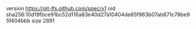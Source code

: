 version https://git-lfs.github.com/spec/v1
oid sha256:10d19fbce91bc52d116a83e40d27a10404de65f963b07ab871c78be95f404bbb
size 2891
